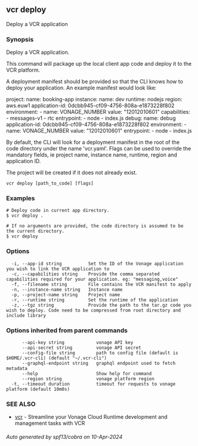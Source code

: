 ## vcr deploy

Deploy a VCR application

### Synopsis

Deploy a VCR application.

This command will package up the local client app code and deploy it to the VCR platform.

A deployment manifest should be provided so that the CLI knows how to deploy your application. An example manifest would look like:

project:
	name: booking-app
instance:
	name: dev
	runtime: nodejs
	region: aws.euw1
	application-id: 0dcbb945-cf09-4756-808a-e1873228f802
	environment:
		- name: VONAGE_NUMBER
		  value: "12012010601"
    capabilities:
		- messages-v1
		- rtc
	entrypoint:
		- node
		- index.js
debug:
	name: debug
	application-id: 0dcbb945-cf09-4756-808a-e1873228f802
	environment:
		- name: VONAGE_NUMBER
		  value: "12012010601"
	entrypoint:
		- node
		- index.js

By default, the CLI will look for a deployment manifest in the root of the code directory under the name 'vcr.yaml'.
Flags can be used to override the mandatory fields, ie project name, instance name, runtime, region and application ID.

The project will be created if it does not already exist.


```
vcr deploy [path_to_code] [flags]
```

### Examples

```
# Deploy code in current app directory.
$ vcr deploy .
		
# If no arguments are provided, the code directory is assumed to be the current directory.
$ vcr deploy

```

### Options

```
  -i, --app-id string          Set the ID of the Vonage application you wish to link the VCR application to
  -c, --capabilities string    Provide the comma separated capabilities required for your application. eg: "messaging,voice"
  -f, --filename string        File contains the VCR manifest to apply
  -n, --instance-name string   Instance name
  -p, --project-name string    Project name
  -r, --runtime string         Set the runtime of the application
  -z, --tgz string             Provide the path to the tar.gz code you wish to deploy. Code need to be compressed from root directory and include library
```

### Options inherited from parent commands

```
      --api-key string            vonage API key
      --api-secret string         vonage API secret
      --config-file string        path to config file (default is $HOME/.vcr-cli) (default "~/.vcr-cli")
      --graphql-endpoint string   graphql endpoint used to fetch metadata
      --help                      Show help for command
      --region string             vonage platform region
  -t, --timeout duration          timeout for requests to vonage platform (default 10m0s)
```

### SEE ALSO

* [vcr](vcr.md)	 - Streamline your Vonage Cloud Runtime development and management tasks with VCR

###### Auto generated by spf13/cobra on 10-Apr-2024
